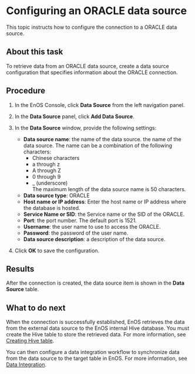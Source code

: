 # Configuring an ORACLE data source

This topic instructs how to configure the connection to a ORACLE data source.

## About this task
To retrieve data from an ORACLE data source, create a data source configuration that specifies information about the ORACLE connection.

## Procedure

1. In the EnOS Console, click **Data Source** from the left navigation panel.

2. In the **Data Source** panel, click **Add Data Source**.

3. In the **Data Source** window, provide the following settings:

   - **Data source name**:  the name of the data source. the name of the data source. The name can be a combination of the following characters:
     - Chinese characters
     - a through z
     - A through Z
     - 0 through 9
     - _ (underscore)  
     The maximum length of the data source name is 50 characters.
   - **Data source type**: ORACLE
   - **Host name or IP address**: Enter the host name or IP address where the database is hosted.     
   - **Service Name or SID**: the Service name or the SID of the ORACLE.
   - **Port**: the port number. The default port is 1521.
   - **Username**: the user name to use to access the ORACLE.
   - **Password**: the password of the user name.
   - **Data source description**: a description of the data source.

4. Click **OK** to save the configuration.

## Results

After the connection is created, the data source item is shown in the **Data Source** table.

## What to do next

When the connection is successfully established, EnOS retrieves the data from the external data source to the EnOS internal Hive database. You must create the Hive table to store the retrieved data. For more information, see [Creating Hive table](https://www.envisioniot.com/docs/data-explorer/en/latest/creating_hivetable.html).

You can then configure a data integration workflow to synchronize data from the data source to the target table in EnOS. For more information, see [Data Integration](../data_integration/index).
